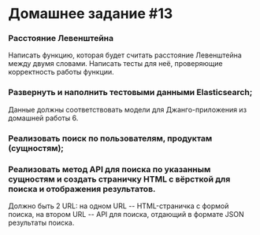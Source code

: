 # Домашнее задание #13

### Расстояние Левенштейна
Написать функцию, которая будет считать расстояние Левенштейна между двумя словами. Написать тесты для неё, проверяющие корректность работы функции.


### Развернуть и наполнить тестовыми данными Elasticsearch;
Данные должны соответствовать модели для Джанго-приложения из домашней работы 6.

### Реализовать поиск по пользователям, продуктам (сущностям);

### Реализовать метод API для поиска по указанным сущностям и создать страничку HTML с вёрсткой для поиска и отображения результатов.
Должно быть 2 URL: на одном URL -- HTML-страничка с формой поиска, на втором URL -- API для поиска, отдающий в формате JSON результаты поиска.
